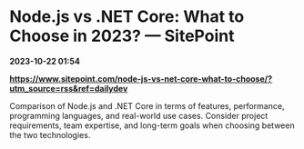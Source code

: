 # Node.js vs .NET Core: What to Choose in 2023? — SitePoint

**2023-10-22 01:54**

**https://www.sitepoint.com/node-js-vs-net-core-what-to-choose/?utm_source=rss&ref=dailydev**

Comparison of Node.js and .NET Core in terms of features, performance, programming languages, and real-world use cases. Consider project requirements, team expertise, and long-term goals when choosing between the two technologies.